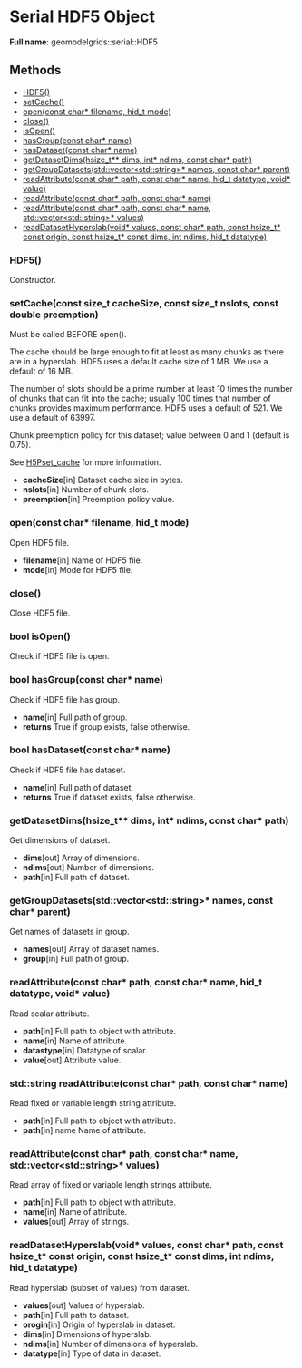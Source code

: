 # Serial HDF5 Object

**Full name**: geomodelgrids::serial::HDF5

## Methods

* [HDF5()](#hdf5)
* [setCache()](#setcacheconst-size_t-cachesize-const-size_t-nslots-const-double-preemption)
* [open(const char* filename, hid_t mode)](#openconst-char-filename-hid_t-mode)
* [close()](#close)
* [isOpen()](#bool-isopen)
* [hasGroup(const char* name)](#bool-hasgroupconst-char-name)
* [hasDataset(const char* name)](#bool-hasdatasetconst-char-name)
* [getDatasetDims(hsize_t** dims, int* ndims, const char* path)](#getdatasetdimshsize_t-dims-int-ndims-const-char-path)
* [getGroupDatasets(std::vector\<std::string\>* names, const char* parent)](#getgroupdatasetsstdvectorstdstring-names-const-char-parent)
* [readAttribute(const char* path, const char* name, hid_t datatype, void* value)](#readattributeconst-char-path-const-char-name-hid_t-datatype-void-value)
* [readAttribute(const char* path, const char* name)](#stdstring-readattributeconst-char-path-const-char-name)
* [readAttribute(const char* path, const char* name, std::vector\<std::string\>* values)](#readattributeconst-char-path-const-char-name-stdvectorstdstring-values)
* [readDatasetHyperslab(void* values, const char* path, const hsize_t* const origin, const hsize_t* const dims, int ndims, hid_t datatype)](#readdatasethyperslabvoid-values-const-char-path-const-hsize_t-const-origin-const-hsize_t-const-dims-int-ndims-hid_t-datatype)


### HDF5()

Constructor.


### setCache(const size_t cacheSize, const size_t nslots, const double preemption)

Must be called BEFORE open().

The cache should be large enough to fit at least as many chunks as there are in a hyperslab.
HDF5 uses a default cache size of 1 MB. We use a default of 16 MB.

The number of slots should be a prime number at least 10 times the number of chunks that can fit into the cache;
usually 100 times that number of chunks provides maximum performance.
HDF5 uses a default of 521. We use a default of 63997.

Chunk preemption policy for this dataset; value between 0 and 1 (default is 0.75).

See [H5Pset_cache](https://portal.hdfgroup.org/display/HDF5/H5P_SET_CACHE) for more information.

* **cacheSize**[in] Dataset cache size in bytes.
* **nslots**[in] Number of chunk slots.
* **preemption**[in] Preemption policy value.


### open(const char* filename, hid_t mode)

Open HDF5 file.

* **filename**[in] Name of HDF5 file.
* **mode**[in] Mode for HDF5 file.


### close()

Close HDF5 file.


### bool isOpen()

Check if HDF5 file is open.


### bool hasGroup(const char* name)

Check if HDF5 file has group.

* **name**[in] Full path of group.
* **returns** True if group exists, false otherwise.


### bool hasDataset(const char* name)

Check if HDF5 file has dataset.

* **name**[in] Full path of dataset.
* **returns** True if dataset exists, false otherwise.


### getDatasetDims(hsize_t** dims, int* ndims, const char* path)

Get dimensions of dataset.

* **dims**[out] Array of dimensions.
* **ndims**[out] Number of dimensions.
* **path**[in] Full path of dataset.


### getGroupDatasets(std::vector\<std::string\>* names, const char* parent)

Get names of datasets in group.

* **names**[out] Array of dataset names.
* **group**[in] Full path of group.


### readAttribute(const char* path, const char* name, hid_t datatype, void* value)

Read scalar attribute.

* **path**[in] Full path to object with attribute.
* **name**[in] Name of attribute.
* **datastype**[in] Datatype of scalar.
* **value**[out] Attribute value.


### std::string readAttribute(const char* path, const char* name)

Read fixed or variable length string attribute.

* **path**[in] Full path to object with attribute.
* **path**[in] name Name of attribute.


### readAttribute(const char* path, const char* name, std::vector\<std::string\>* values)

Read array of fixed or variable length strings attribute.

* **path**[in] Full path to object with attribute.
* **name**[in] Name of attribute.
* **values**[out] Array of strings.

### readDatasetHyperslab(void* values, const char* path, const hsize_t* const origin, const hsize_t* const dims, int ndims, hid_t datatype)

Read hyperslab (subset of values) from dataset.

* **values**[out] Values of hyperslab.
* **path**[in] Full path to dataset.
* **orogin**[in] Origin of hyperslab in dataset.
* **dims**[in] Dimensions of hyperslab.
* **ndims**[in] Number of dimensions of hyperslab.
* **datatype**[in] Type of data in dataset.
